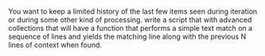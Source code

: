 You want to keep a limited history of the last few items seen during iteration or during
some other kind of processing. write a script that with advanced collections
that will have a function that performs a simple text match on a sequence of
lines and yields the matching line along with the previous N lines of context when found.

